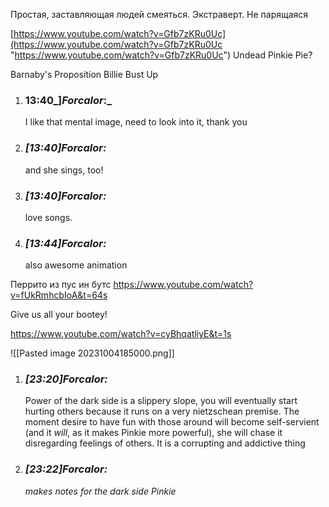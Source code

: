 Простая, заставляющая людей смеяться. Экстраверт. Не парящаяся

[https://www.youtube.com/watch?v=Gfb7zKRu0Uc](https://www.youtube.com/watch?v=Gfb7zKRu0Uc "https://www.youtube.com/watch?v=Gfb7zKRu0Uc") Undead Pinkie Pie?

Barnaby's Proposition
Billie Bust Up

1. ### 13:40_]_Forcalor_:_ 
    
    I like that mental image, need to look into it, thank you
    
2. ### _[_13:40_]_Forcalor_:_ 
    
    and she sings, too!
    
3. ### _[_13:40_]_Forcalor_:_ 
    
    love songs.
    
4. ### _[_13:44_]_Forcalor_:_ 
    
    also awesome animation

Перрито из пус ин бутс
https://www.youtube.com/watch?v=fUkRmhcbIoA&t=64s

Give us all your bootey!


https://www.youtube.com/watch?v=cyBhqatliyE&t=1s


![[Pasted image 20231004185000.png]]

1. ### _[_23:20_]_Forcalor_:_ 
    
    Power of the dark side is a slippery slope, you will eventually start hurting others because it runs on a very nietzschean premise. The moment desire to have fun with those around will become self-servient (and it _will_, as it makes Pinkie more powerful), she will chase it disregarding feelings of others. It is a corrupting and addictive thing
    
2. ### _[_23:22_]_Forcalor_:_ 
    
    _makes notes for the dark side Pinkie_